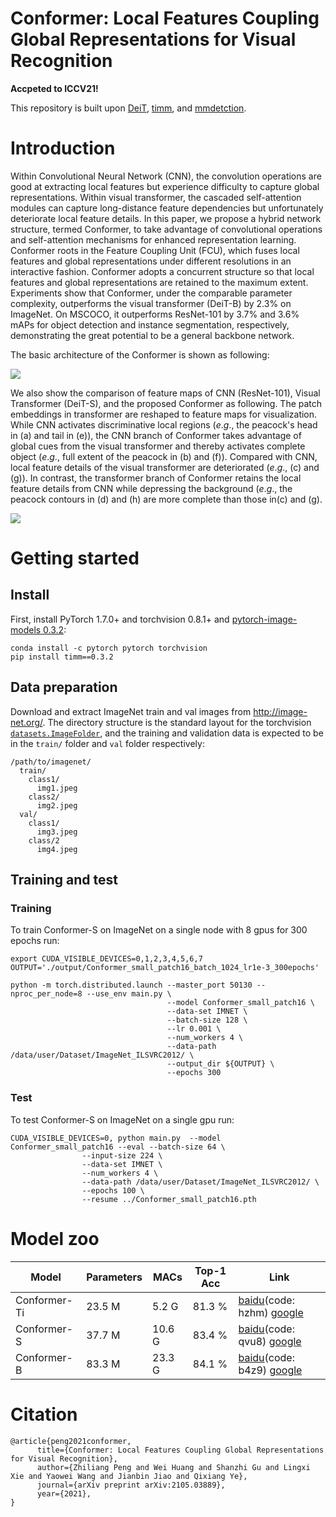 # Conformer: Local Features Coupling Global Representations for Visual Recognition
**Accpeted to ICCV21!**

This repository is built upon [DeiT](https://github.com/facebookresearch/deit), [timm](https://github.com/rwightman/pytorch-image-models), and [mmdetction](https://github.com/open-mmlab/mmdetection).
# Introduction
Within Convolutional Neural Network (CNN), the convolution operations are good at extracting local features but experience difficulty to capture global representations.
Within visual transformer, the cascaded self-attention modules can capture long-distance feature dependencies but unfortunately deteriorate local feature details. 
In this paper, we propose a hybrid network structure, termed Conformer, to take advantage of convolutional operations and self-attention mechanisms for enhanced representation learning. 
Conformer roots in the Feature Coupling Unit (FCU), which fuses local features and global representations under different resolutions in an interactive fashion.
Conformer adopts a concurrent structure so that local features and global representations are retained to the maximum extent.
Experiments show that Conformer, under the comparable parameter complexity, outperforms the visual transformer (DeiT-B) by 2.3\% on ImageNet.
On MSCOCO, it outperforms ResNet-101 by 3.7\% and 3.6\% mAPs for object detection and instance segmentation, respectively, demonstrating the great potential to be a general backbone network. 

The basic architecture of the Conformer is shown as following:

![](figures/network.png)

We also show the comparison of feature maps of CNN (ResNet-101), Visual Transformer (DeiT-S), and the proposed Conformer as following. 
The patch embeddings in transformer are reshaped to feature maps for visualization. While CNN activates discriminative local regions ($e.g.$, the peacock's head in (a) and tail in (e)), 
the CNN branch of Conformer takes advantage of global cues from the visual transformer and thereby activates complete object ($e.g.$, full extent of the peacock in (b) and (f)). 
Compared with CNN, local feature details of the visual transformer are deteriorated ($e.g.$, (c) and (g)). In contrast, 
the transformer branch of Conformer retains the local feature details from CNN while depressing the background ($e.g.$, 
the peacock contours in (d) and (h) are more complete than those in(c) and (g).

![](figures/feature_maps.png)

# Getting started

## Install

First, install PyTorch 1.7.0+ and torchvision 0.8.1+ and [pytorch-image-models 0.3.2](https://github.com/rwightman/pytorch-image-models):

```
conda install -c pytorch pytorch torchvision
pip install timm==0.3.2
```

## Data preparation

Download and extract ImageNet train and val images from http://image-net.org/.
The directory structure is the standard layout for the torchvision [`datasets.ImageFolder`](https://pytorch.org/docs/stable/torchvision/datasets.html#imagefolder), and the training and validation data is expected to be in the `train/` folder and `val` folder respectively:

```
/path/to/imagenet/
  train/
    class1/
      img1.jpeg
    class2/
      img2.jpeg
  val/
    class1/
      img3.jpeg
    class/2
      img4.jpeg
```

## Training and test
### Training
To train Conformer-S on ImageNet on a single node with 8 gpus for 300 epochs run:

```
export CUDA_VISIBLE_DEVICES=0,1,2,3,4,5,6,7
OUTPUT='./output/Conformer_small_patch16_batch_1024_lr1e-3_300epochs'

python -m torch.distributed.launch --master_port 50130 --nproc_per_node=8 --use_env main.py \
                                   --model Conformer_small_patch16 \
                                   --data-set IMNET \
                                   --batch-size 128 \
                                   --lr 0.001 \
                                   --num_workers 4 \
                                   --data-path /data/user/Dataset/ImageNet_ILSVRC2012/ \
                                   --output_dir ${OUTPUT} \
                                   --epochs 300
```
### Test
To test Conformer-S on ImageNet on a single gpu run:
```
CUDA_VISIBLE_DEVICES=0, python main.py  --model Conformer_small_patch16 --eval --batch-size 64 \
                --input-size 224 \
                --data-set IMNET \
                --num_workers 4 \
                --data-path /data/user/Dataset/ImageNet_ILSVRC2012/ \
                --epochs 100 \
                --resume ../Conformer_small_patch16.pth
```


# Model zoo
| Model        | Parameters | MACs   | Top-1 Acc | Link |
| ------------ | ---------- | ------ | --------- | ---- |
| Conformer-Ti | 23.5 M     | 5.2 G  | 81.3 %    | [baidu](https://pan.baidu.com/s/12AblBmhUu5gnYsPjnDE_Jg)(code: hzhm) [google](https://drive.google.com/file/d/19SxGhKcWOR5oQSxNUWUM2MGYiaWMrF1z/view?usp=sharing) |
| Conformer-S  | 37.7 M     | 10.6 G | 83.4 %    | [baidu](https://pan.baidu.com/s/1kYOZ9mRP5fvujH6snsOjew)(code: qvu8) [google](https://drive.google.com/file/d/1mpOlbLaVxOfEwV4-ha78j_1Ebqzj2B83/view?usp=sharing) |
| Conformer-B  | 83.3 M     | 23.3 G | 84.1 %    | [baidu](https://pan.baidu.com/s/1FL5XDAqHoimpUxNSunKq0w)(code: b4z9) [google](https://drive.google.com/file/d/1oeQ9LSOGKEUaYGu7WTlUGl3KDsQIi0MA/view?usp=sharing) |

# Citation
```
@article{peng2021conformer,
      title={Conformer: Local Features Coupling Global Representations for Visual Recognition}, 
      author={Zhiliang Peng and Wei Huang and Shanzhi Gu and Lingxi Xie and Yaowei Wang and Jianbin Jiao and Qixiang Ye},
      journal={arXiv preprint arXiv:2105.03889},
      year={2021},
}
```

